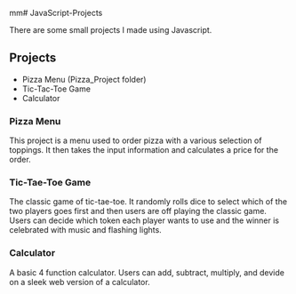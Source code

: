 mm# JavaScript-Projects

  There are some small projects I made using Javascript.

## Projects

* Pizza Menu (Pizza_Project folder)
* Tic-Tac-Toe Game
* Calculator

### Pizza Menu

  This project is a menu used to order pizza with a various selection of toppings. It then takes the input information and calculates a price for the order.

### Tic-Tae-Toe Game

  The classic game of tic-tae-toe. It randomly rolls dice to select which of the two players goes first and then users are off playing the classic game. Users can decide which token each player wants to use and the winner is celebrated with music and flashing lights.

### Calculator

  A basic 4 function calculator. Users can add, subtract, multiply, and devide on a sleek web version of a calculator.